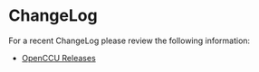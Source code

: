 # ChangeLog

For a recent ChangeLog please review the following information:

- [OpenCCU Releases](https://github.com/OpenCCU/OpenCCU/releases)
